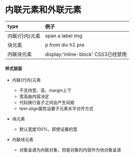 内联元素和外联元素
===

| type | 例子 |
| :------ | :-------------------------------- 
| 内联(行内)元素| span a label img|
| 块元素|  p from div h1 pre |
| 内联块元素| display:'inline-block' CSS3已经禁用 |


#### 样式层面


 +  内联(行内)元素
    + 不支持宽、高、margin上下 
    + 宽高由内容决定 
    + 代码换行盒子之间会产生间距 
    + text-align属性设置子元素水平对齐方式

 +  块元素
    +  默认宽度100%，即使设置的宽
 
 + 内联块元素
    + 对象呈递为内联对象，但是对象的内容作为块对象呈递